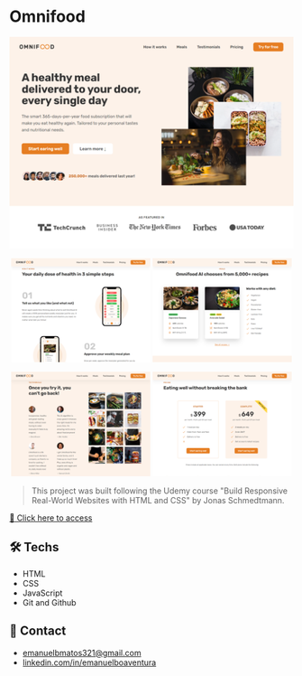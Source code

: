 # Omnifood

![preview](./.github/hero-pv.png)

<p align="center">
  <img src="./.github/how-it-works-pv.png" width="49%" /> 
  <img src="./.github/meals-pv.png" width="49%" />
</p>
<p align="center">
  <img src="./.github/testimonials-pv.png" width="49%" />
  <img src="./.github\pricing-pv.png" width="49%" />
</p>

> This project was built following the Udemy course "Build Responsive Real-World Websites with HTML and CSS" by Jonas Schmedtmann.

[🔗 Click here to access](https://emanuel-boaventura.github.io/nlw-esports-explorer/)

## 🛠 Techs

- HTML
- CSS
- JavaScript
- Git and Github

## 💛 Contact

- emanuelbmatos321@gmail.com
- [linkedin.com/in/emanuelboaventura](https://www.linkedin.com/in/emanuelboaventura/)

